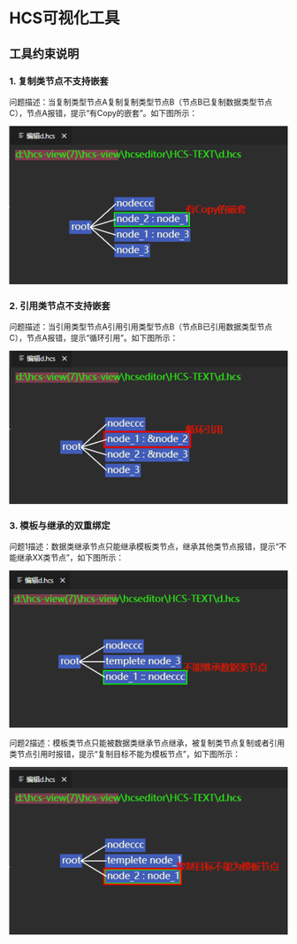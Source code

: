 # HCS可视化工具 

## 工具约束说明

### 1. 复制类节点不支持嵌套

问题描述：当复制类型节点A复制复制类型节点B（节点B已复制数据类型节点C），节点A报错，提示“有Copy的嵌套”。如下图所示：

![](./figures/copy-nested.png)

### 2. 引用类节点不支持嵌套

问题描述：当引用类型节点A引用引用类型节点B（节点B已引用数据类型节点C），节点A报错，提示“循环引用”。如下图所示：

![](./figures/reference-nested.png)

### 3. 模板与继承的双重绑定

问题1描述：数据类继承节点只能继承模板类节点，继承其他类节点报错，提示“不能继承XX类节点”，如下图所示：

![](./figures/inherit-data.png)

问题2描述：模板类节点只能被数据类继承节点继承，被复制类节点复制或者引用类节点引用时报错，提示“复制目标不能为模板节点”，如下图所示：

![](./figures/copy-templete.png)


